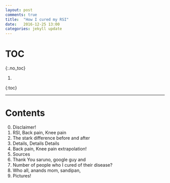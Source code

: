 ```yaml
---
layout: post
comments: true
title:  "How I cured my RSI"
date:   2016-12-25 13:00 
categories: jekyll update
---
```


# TOC
{:.no_toc}

1. 
{:toc}

---

# Contents
0) Disclaimer!
1) RSI, Back pain, Knee pain
2) The stark difference before and after
3) Details, Details Details
4) Back pain, Knee pain extrapolation!
5) Sources
6) Thank You saruno, google guy and 
7) Number of people who I cured of their disease?
8) Who all, anands mom, sandipan, 
9) Pictures!

